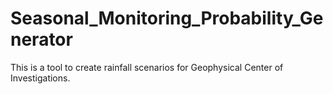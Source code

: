 # Seasonal_Monitoring_Probability_Generator
This is a tool to create rainfall scenarios for Geophysical Center of Investigations.

